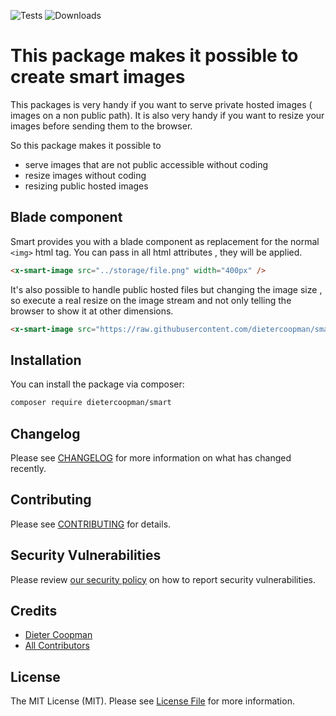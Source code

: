 ![Tests](https://github.com/dietercoopman/smart/workflows/run-tests/badge.svg)
![Downloads](https://img.shields.io/packagist/dt/dietercoopman/smart.svg?style=flat-square)

# This package makes it possible to create smart images

This packages is very handy if you want to serve private hosted images ( images on a non public path).  It is also very handy if you want to resize your images before sending them 
to the browser.

So this package makes it possible to
- serve images that are not public accessible without coding 
- resize images without coding
- resizing public hosted images 

## Blade component

Smart provides you with a blade component as replacement for the normal `<img>` html tag.  You can pass in all html attributes , they will be applied. 

```html
<x-smart-image src="../storage/file.png" width="400px" />
```

It's also possible to handle public hosted files but changing the image size , so execute a real resize on the image stream and not only telling the browser to show it at other dimensions.
```html
<x-smart-image src="https://raw.githubusercontent.com/dietercoopman/smart/main/tests/test.png" width="600px" height="700px" />
```

## Installation

You can install the package via composer:

```bash
composer require dietercoopman/smart
```

## Changelog

Please see [CHANGELOG](CHANGELOG.md) for more information on what has changed recently.

## Contributing

Please see [CONTRIBUTING](.github/CONTRIBUTING.md) for details.

## Security Vulnerabilities

Please review [our security policy](../../security/policy) on how to report security vulnerabilities.

## Credits

- [Dieter Coopman](https://github.com/dietercoopman)
- [All Contributors](../../contributors)

## License

The MIT License (MIT). Please see [License File](LICENSE.md) for more information.
